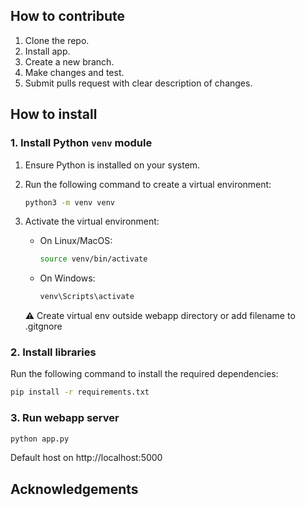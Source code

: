 ## How to contribute
1. Clone the repo.
2. Install app.
3. Create a new branch.
4. Make changes and test.
5. Submit pulls request with clear description of changes.

## How to install
### 1. Install Python `venv` module

1. Ensure Python is installed on your system.
2. Run the following command to create a virtual environment:

    ```bash
    python3 -m venv venv
    ```

3. Activate the virtual environment:

    - On Linux/MacOS:
    
      ```bash
      source venv/bin/activate
      ```

    - On Windows:
    
      ```bash
      venv\Scripts\activate
      ```

   ⚠️ Create virtual env outside webapp directory or add filename to .gitgnore

### 2. Install libraries

Run the following command to install the required dependencies:

```bash
pip install -r requirements.txt
```
### 3. Run webapp server

```bash
python app.py
```

Default host on http://localhost:5000

## Acknowledgements
